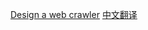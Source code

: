 [Design a web crawler](https://github.com/donnemartin/system-design-primer/blob/master/solutions/system_design/web_crawler/README.md)
[中文翻译](https://juejin.cn/post/6844903490796388365)
















